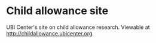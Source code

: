 # Child allowance site

UBI Center's site on child allowance research. Viewable at http://childallowance.ubicenter.org.
